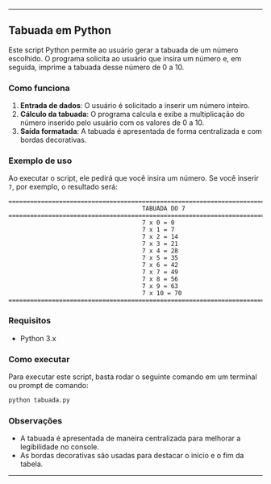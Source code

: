 

---

## Tabuada em Python

Este script Python permite ao usuário gerar a tabuada de um número escolhido. O programa solicita ao usuário que insira um número e, em seguida, imprime a tabuada desse número de 0 a 10.

### Como funciona

1. **Entrada de dados**: O usuário é solicitado a inserir um número inteiro.
2. **Cálculo da tabuada**: O programa calcula e exibe a multiplicação do número inserido pelo usuário com os valores de 0 a 10.
3. **Saída formatada**: A tabuada é apresentada de forma centralizada e com bordas decorativas.

### Exemplo de uso

Ao executar o script, ele pedirá que você insira um número. Se você inserir `7`, por exemplo, o resultado será:

```
=================================================================================================
                                     TABUADA DO 7                                     
=================================================================================================
                                     7 x 0 = 0                                      
                                     7 x 1 = 7                                      
                                     7 x 2 = 14                                     
                                     7 x 3 = 21                                     
                                     7 x 4 = 28                                     
                                     7 x 5 = 35                                     
                                     7 x 6 = 42                                     
                                     7 x 7 = 49                                     
                                     7 x 8 = 56                                     
                                     7 x 9 = 63                                     
                                     7 x 10 = 70                                    
=================================================================================================
```

### Requisitos

- Python 3.x

### Como executar

Para executar este script, basta rodar o seguinte comando em um terminal ou prompt de comando:

```bash
python tabuada.py
```

### Observações

- A tabuada é apresentada de maneira centralizada para melhorar a legibilidade no console.
- As bordas decorativas são usadas para destacar o início e o fim da tabela.

---

